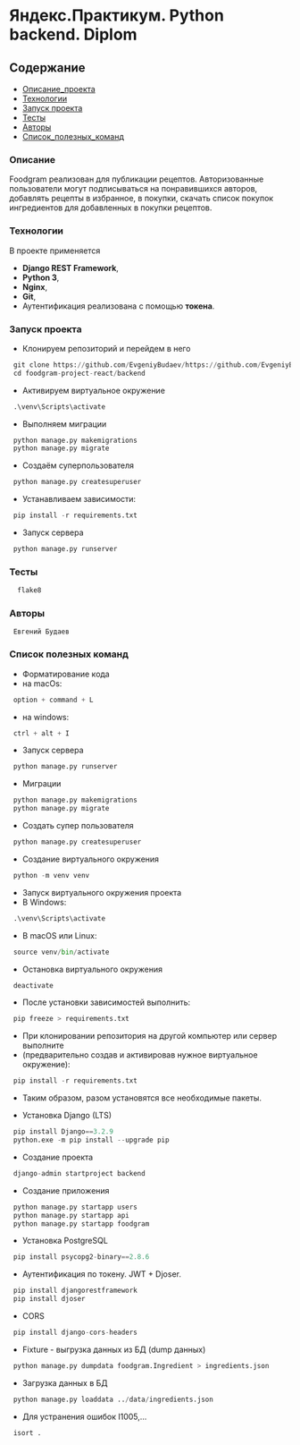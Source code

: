 # Яндекс.Практикум. Python backend. Diplom

## Содержание
- [Описание_проекта](#Описание_проекта)
- [Технологии](#Технологии)
- [Запуск проекта](#Запуск_проекта)
- [Тесты](#Тесты)
- [Авторы](#Авторы)
- [Список_полезных_команд](#Список_полезных_команд)

### <a name="Описание_проекта">Описание</a>

Foodgram реализован для публикации рецептов. Авторизованные пользователи могут 
подписываться на понравившихся авторов, добавлять рецепты в избранное, 
в покупки, скачать список покупок ингредиентов для добавленных в покупки 
рецептов.

### <a name="Технологии">Технологии</a>

В проекте применяется 
- **Django REST Framework**, 
- **Python 3**,
- **Nginx**,
- **Git**, 
- Аутентификация реализована с помощью **токена**.

### <a name="Запуск проекта">Запуск проекта</a>

- Клонируем репозиторий и перейдем в него
```python
 git clone https://github.com/EvgeniyBudaev/https://github.com/EvgeniyBudaev/foodgram-project-react
 cd foodgram-project-react/backend
```

- Активируем виртуальное окружение
```python
 .\venv\Scripts\activate
```

- Выполняем миграции
```python
 python manage.py makemigrations
 python manage.py migrate
```

- Создаём суперпользователя
```python
 python manage.py createsuperuser
```

- Устанавливаем зависимости:
```python
 pip install -r requirements.txt
```

- Запуск сервера
```python
 python manage.py runserver
```

### <a name="Тесты">Тесты</a>
```python
  flake8
```

### <a name="Авторы">Авторы</a>
```
 Евгений Будаев
```

### <a name="Список_полезных_команд">Список полезных команд</a>

- Форматирование кода
- на macOs:
```python
 option + command + L
```
- на windows:
```python
 ctrl + alt + I
```

- Запуск сервера
```python
 python manage.py runserver
```

- Миграции
```python
 python manage.py makemigrations
 python manage.py migrate
```

- Создать супер пользователя
```python
 python manage.py createsuperuser
```

- Создание виртуального окружения
```python
 python -m venv venv
```

- Запуск виртуального окружения проекта
- В Windows:
```python
 .\venv\Scripts\activate
```
- В macOS или Linux:
```python
 source venv/bin/activate
```

- Остановка виртуального окружения
```python
 deactivate
```

- После установки зависимостей выполнить:
```python
 pip freeze > requirements.txt
```
- При клонировании репозитория на другой компьютер или сервер выполните 
-  (предварительно создав и активировав нужное виртуальное окружение):
```python
 pip install -r requirements.txt
```
- Таким образом, разом установятся все необходимые пакеты.

- Установка Django (LTS)
```python
 pip install Django==3.2.9
 python.exe -m pip install --upgrade pip
```

- Создание проекта
```python
 django-admin startproject backend
```

- Создание приложения
```python
 python manage.py startapp users
 python manage.py startapp api
 python manage.py startapp foodgram
```

- Установка PostgreSQL
```python
 pip install psycopg2-binary==2.8.6
```

- Аутентификация по токену. JWT + Djoser.
```python
 pip install djangorestframework
 pip install djoser
```

- CORS
```python
 pip install django-cors-headers
```

- Fixture - выгрузка данных из БД (dump данных)
```python
 python manage.py dumpdata foodgram.Ingredient > ingredients.json
```

- Загрузка данных в БД
```python
 python manage.py loaddata ../data/ingredients.json
```

- Для устранения ошибок I1005,...
```python
 isort .
```
